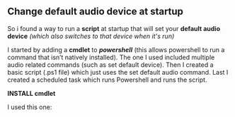 <h2>Change default audio device at startup</h2>


So i found a way to run a **script** at startup that will set your **default audio device** *(which also switches to that device when it's run)*

I started by adding a **cmdlet** to ***powershell*** (this allows powershell to run a command that isn’t natively installed).
The one I used included multiple audio related commands (such as set default device). Then I created a basic script (.ps1 file) which just uses the set default audio command. Last I created a scheduled task which runs Powershell and runs the script.

**INSTALL cmdlet**

I used this one: <a href="https://github.com/frgnca/AudioDeviceCmdlets" />


